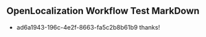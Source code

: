 ## OpenLocalization Workflow Test MarkDown
* ad6a1943-196c-4e2f-8663-fa5c2b8b61b9 
thanks!<!--HONumber=Mar16_HO3-->
